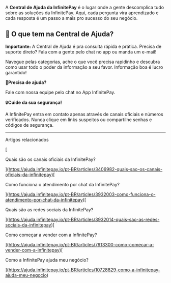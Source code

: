 A **Central de Ajuda da InfinitePay** é o lugar onde a gente descomplica tudo sobre as soluções da InfinitePay. Aqui, cada pergunta vira aprendizado e cada resposta é um passo a mais pro sucesso do seu negócio.

## **📌 O que tem na Central de Ajuda?**

**Importante:** A Central de Ajuda é pra consulta rápida e prática. Precisa de suporte direto? Fala com a gente pelo chat no app ou manda um e-mail!

  
Navegue pelas categorias, ache o que você precisa rapidinho e descubra como usar todo o poder da informação a seu favor. Informação boa é lucro garantido!

🔔**Precisa de ajuda?**

Fale com nossa equipe pelo chat no App InfinitePay.

🔒**Cuide da sua segurança!**

A InfinitePay entra em contato apenas através de canais oficiais e números verificados. Nunca clique em links suspeitos ou compartilhe senhas e códigos de segurança.

___

Artigos relacionados

[

Quais são os canais oficiais da InfinitePay?

](https://ajuda.infinitepay.io/pt-BR/articles/3406982-quais-sao-os-canais-oficiais-da-infinitepay)[

Como funciona o atendimento por chat da InfinitePay?

](https://ajuda.infinitepay.io/pt-BR/articles/3932003-como-funciona-o-atendimento-por-chat-da-infinitepay)[

Quais são as redes sociais da InfinitePay?

](https://ajuda.infinitepay.io/pt-BR/articles/3932014-quais-sao-as-redes-sociais-da-infinitepay)[

Como começar a vender com a InfinitePay?

](https://ajuda.infinitepay.io/pt-BR/articles/7913300-como-comecar-a-vender-com-a-infinitepay)[

Como a InfinitePay ajuda meu negócio?

](https://ajuda.infinitepay.io/pt-BR/articles/10728829-como-a-infinitepay-ajuda-meu-negocio)